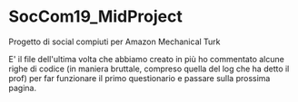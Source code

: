 # SocCom19_MidProject
Progetto di social compiuti per Amazon Mechanical Turk


E' il file dell'ultima volta che abbiamo creato in più ho commentato alcune 
righe di codice (in maniera bruttale, compreso quella del log che ha detto il prof) 
per far funzionare il primo questionario e passare sulla prossima pagina.
